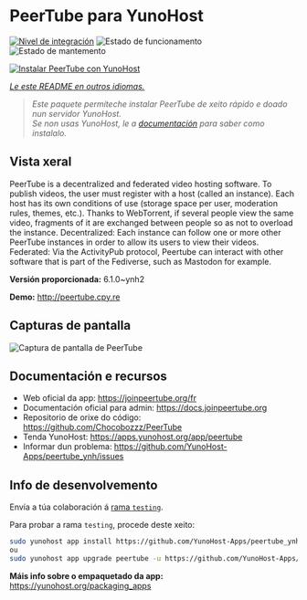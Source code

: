 <!--
NOTA: Este README foi creado automáticamente por <https://github.com/YunoHost/apps/tree/master/tools/readme_generator>
NON debe editarse manualmente.
-->

# PeerTube para YunoHost

[![Nivel de integración](https://dash.yunohost.org/integration/peertube.svg)](https://dash.yunohost.org/appci/app/peertube) ![Estado de funcionamento](https://ci-apps.yunohost.org/ci/badges/peertube.status.svg) ![Estado de mantemento](https://ci-apps.yunohost.org/ci/badges/peertube.maintain.svg)

[![Instalar PeerTube con YunoHost](https://install-app.yunohost.org/install-with-yunohost.svg)](https://install-app.yunohost.org/?app=peertube)

*[Le este README en outros idiomas.](./ALL_README.md)*

> *Este paquete permíteche instalar PeerTube de xeito rápido e doado nun servidor YunoHost.*  
> *Se non usas YunoHost, le a [documentación](https://yunohost.org/install) para saber como instalalo.*

## Vista xeral

PeerTube is a decentralized and federated video hosting software. To publish videos, the user must register with a host (called an instance). Each host has its own conditions of use (storage space per user, moderation rules, themes, etc.). Thanks to WebTorrent, if several people view the same video, fragments of it are exchanged between people so as not to overload the instance. Decentralized: Each instance can follow one or more other PeerTube instances in order to allow its users to view their videos. Federated: Via the ActivityPub protocol, Peertube can interact with other software that is part of the Fediverse, such as Mastodon for example.


**Versión proporcionada:** 6.1.0~ynh2

**Demo:** <http://peertube.cpy.re>

## Capturas de pantalla

![Captura de pantalla de PeerTube](./doc/screenshots/screenshot1.jpg)

## Documentación e recursos

- Web oficial da app: <https://joinpeertube.org/fr>
- Documentación oficial para admin: <https://docs.joinpeertube.org>
- Repositorio de orixe do código: <https://github.com/Chocobozzz/PeerTube>
- Tenda YunoHost: <https://apps.yunohost.org/app/peertube>
- Informar dun problema: <https://github.com/YunoHost-Apps/peertube_ynh/issues>

## Info de desenvolvemento

Envía a túa colaboración á [rama `testing`](https://github.com/YunoHost-Apps/peertube_ynh/tree/testing).

Para probar a rama `testing`, procede deste xeito:

```bash
sudo yunohost app install https://github.com/YunoHost-Apps/peertube_ynh/tree/testing --debug
ou
sudo yunohost app upgrade peertube -u https://github.com/YunoHost-Apps/peertube_ynh/tree/testing --debug
```

**Máis info sobre o empaquetado da app:** <https://yunohost.org/packaging_apps>
